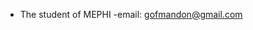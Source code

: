 - The student of MEPHI
-email: gofmandon@gmail.com

<!---
danielgof/danielgof is a ✨ special ✨ repository because its `README.md` (this file) appears on your GitHub profile.
You can click the Preview link to take a look at your changes.
--->
